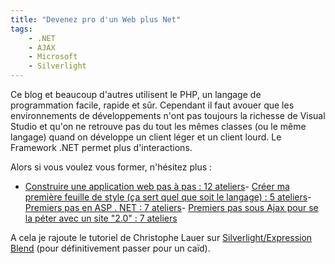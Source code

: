 ```yaml
---
title: "Devenez pro d'un Web plus Net"
tags:
    - .NET
    - AJAX
    - Microsoft
    - Silverlight
---
```


Ce blog et beaucoup d'autres utilisent le PHP, un langage de programmation facile, rapide et s&#xFB;r. Cependant il faut avouer que les environnements de développements n'ont pas toujours la richesse de Visual Studio et qu'on ne retrouve pas du tout les mêmes classes (ou le même langage) quand on développe un client léger et un client lourd. Le Framework .NET permet plus d'interactions.</p>

Alors si vous voulez vous former, n'hésitez plus :

-   [Construire une application web pas à pas : 12 ateliers](http://msdn.microsoft.com/en-us/aa336522)- [Créer ma première feuille de style (ça sert quel que soit le langage) : 5 ateliers](http://msdn.microsoft.com/en-us/aa336522)- [Premiers pas en ASP . NET : 7 ateliers](http://msdn.microsoft.com/en-us/aa336522)- [Premiers pas sous Ajax pour se la péter avec un site &quot;2.0&quot; : 7 ateliers](http://msdn.microsoft.com/en-us/aa336522)

A cela je rajoute le tutoriel de Christophe Lauer sur [Silverlight/Expression Blend](http://blogs.msdn.com/b/clauer/archive/2007/09/18/mon-tutoriel-expression-blend-et-silverlight-1-0-en-avant-premi-re.aspx) (pour définitivement passer pour un ca&#xEF;d).
